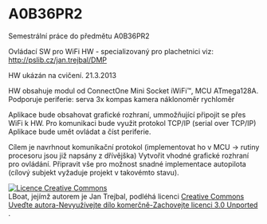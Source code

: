A0B36PR2
========

Semestrální práce do předmětu A0B36PR2

Ovládací SW pro WiFi HW - specializovaný pro plachetnici
viz: http://pslib.cz/jan.trejbal/DMP

HW ukázán na cvičení. 21.3.2013

HW obsahuje modul od ConnectOne Mini Socket iWiFi™, MCU ATmega128A.
Podporuje periferie:
  serva 3x
  kompas
  kamera
  náklonoměr
  rychloměr
  
Aplikace bude obsahovat grafické rozhraní, ummožňující připojit se přes WiFi k HW.
Pro komunikaci bude využit protokol TCP/IP (serial over TCP/IP)
Aplikace bude umět ovládat a číst periferie.

Cílem je navrhnout komunikační protokol (implementovat ho v MCU -> rutiny procesoru jsou již napsány z dřívějška)
Vytvořit vhodné grafické rozhraní pro ovládání.
Připravit vše pro možnost snadné implementace autopilota (cílový subjekt vyžaduje projekt v takovémto stavu).

<a rel="license" href="http://creativecommons.org/licenses/by-nc-sa/3.0/deed.cs"><img alt="Licence Creative Commons" style="border-width:0" src="http://i.creativecommons.org/l/by-nc-sa/3.0/88x31.png" /></a><br /><span xmlns:dct="http://purl.org/dc/terms/" property="dct:title">LBoat</span>, jejímž autorem je <span xmlns:cc="http://creativecommons.org/ns#" property="cc:attributionName">Jan Trejbal</span>, podléhá licenci <a rel="license" href="http://creativecommons.org/licenses/by-nc-sa/3.0/deed.cs">Creative Commons Uveďte autora-Nevyužívejte dílo komerčně-Zachovejte licenci 3.0 Unported </a>.

